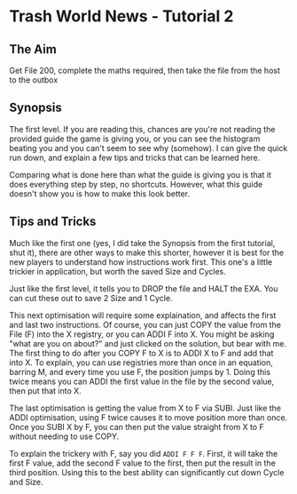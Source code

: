 # Trash World News - Tutorial 2

## The Aim
Get File 200, complete the maths required, then take the file from the host to the outbox

## Synopsis
The first level. If you are reading this, chances are you're not reading the provided guide the game is giving you, or you can see the histogram beating you and you can't seem to see why (somehow). I can give the quick run down, and explain a few tips and tricks that can be learned here.

Comparing what is done here than what the guide is giving you is that it does everything step by step, no shortcuts. However, what this guide doesn't show you is how to make this look better.

## Tips and Tricks
Much like the first one (yes, I did take the Synopsis from the first tutorial, shut it), there are other ways to make this shorter, however it is best for the new players to understand how instructions work first. This one's a little trickier in application, but worth the saved Size and Cycles.

Just like the first level, it tells you to DROP the file and HALT the EXA. You can cut these out to save 2 Size and 1 Cycle.

This next optimisation will require some explaination, and affects the first and last two instructions. Of course, you can just COPY the value from the File (F) into the X registry, or you can ADDI F into X. You might be asking "what are you on about?" and just clicked on the solution, but bear with me. The first thing to do after you COPY F to X is to ADDI X to F and add that into X. To explain, you can use registries more than once in an equation, barring M, and every time you use F, the position jumps by 1. Doing this twice means you can ADDI the first value in the file by the second value, then put that into X.

The last optimisation is getting the value from X to F via SUBI. Just like the ADDI optimisation, using F twice causes it to move position more than once. Once you SUBI X by F, you can then put the value straight from X to F without needing to use COPY.

To explain the trickery with F, say you did `ADDI F F F`. First, it will take the first F value, add the second F value to the first, then put the result in the third position. Using this to the best ability can significantly cut down Cycle and Size.